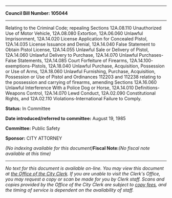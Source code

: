 

********

**Council Bill Number: 105044**
********

 Relating to the Criminal Code; repealing Sections 12A.08.110 Unauthorized Use of Motor Vehicle, 12A.08.080 Extortion, 12A.06.060 Unlawful Imprisonment, 12A.14.020 License Application for Concealed Pistol, 12A.14.035 License Issuance and Denial, 12A.14.040 False Statement to Obtain Pistol License, 12A.14.055 Unlawful Sale or Delivery of Pistol, 12A.14.060 Unlawful Delivery to Purchase, 12A.14.070 Unlawful Purchases-False Statements, 12A.14.085 Court Forfeiture of Firearms, 12A.14.100- exemptions-Pistols, 12A.18.040 Unlawful Purchase, Acquisition, Possession or Use of Arms, 12A.18.060 Unlawful Furnishing, Purchase, Acquisition, Possession or Use of Pistol and Ordinances 112203 and 112238 relating to the possession and carrying of firearms, amending Sections 12A.16.060 Unlawful Interference With a Police Dog or Horse, 12A.14.010 Definitions-Weapons Control, 12A.14.070 Lewd Conduct, 12A.02.090 Constitutional Rights, and 12A.02.110 Violations-International Failure to Comply.

**Status:** In Committee
   
   
**Date introduced/referred to committee:** August 19, 1985
   
**Committee:** Public Safety
   
**Sponsor:** CITY ATTORNEY
   
   
_(No indexing available for this document)_**Fiscal Note:**_(No fiscal note available at this time)_
********

_No text for this document is available on-line. You may view this document at [the Office of the City Clerk](http://www.seattle.gov/leg/clerk/contactUs.htm). If you are unable to visit the Clerk's Office, you may request a copy or scan be made for you by Clerk staff. Scans and copies provided by the Office of the City Clerk are subject to [copy fees](http://clerk.seattle.gov/~public/clerkfees.htm), and the timing of service is dependent on the availability of staff._


